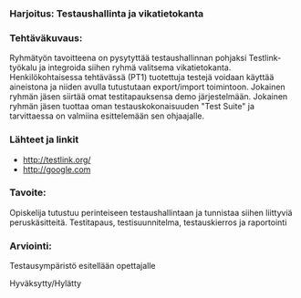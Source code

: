 ### Harjoitus:  Testaushallinta ja vikatietokanta 


### Tehtäväkuvaus:

Ryhmätyön tavoitteena on pysytyttää testaushallinnan pohjaksi Testlink-työkalu ja integroida siihen ryhmä valitsema vikatietokanta. Henkilökohtaisessa tehtävässä (PT1) tuotettuja testejä voidaan käyttää aineistona ja niiden avulla tutustutaan export/import toimintoon. Jokainen ryhmän jäsen siirtää omat testitapauksensa demo järjestelmään.
Jokainen ryhmän jäsen tuottaa oman testauskokonaisuuden "Test Suite" ja tarvittaessa on valmiina esittelemään sen ohjaajalle.


### Lähteet ja linkit

* http://testlink.org/
* http://google.com

### Tavoite:

Opiskelija tutustuu perinteiseen testaushallintaan ja tunnistaa siihen liittyviä peruskäsitteitä.
Testitapaus, testisuunnitelma, testauskierros ja raportointi


### Arviointi:

Testausympäristö esitellään opettajalle  

Hyväksytty/Hylätty

